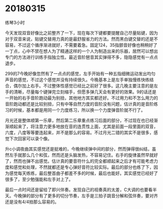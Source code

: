 # 20180315

练琴3小时

今天发现双音好像比之前整齐了一下，现在每次下键都要提醒自己尽量贴键，因为对于双音来说，贴键交替用力真的是最舒服省力的方法。然而黑白键交替的还是不容易，不过这个循序渐进就好，不需要着急。固定124，35指颤音好像也稍稍好了一丁点，心中不禁在想人为了精通这样的一个人为制造出来的乐器，居然可以想出专门的方法进行训练手指独立性。最近音阶琶音其实弹得不多，隐隐感觉有一点点退步。

299的7今晚好像忽然有了一点点的感觉，左手开始有一种五指细微运动发出均匀声音的感觉，不过这个感觉并没有持续很久。今晚基本上是左手单独慢练快练结合，偶尔加上右手。不过整体性感觉已经比之前好了很多。这几晚主要注意的是左手的清晰，尽量每个键弹完立刻缩手，但愿多弹几天会有更好的效果。9的话还是一开始的右手音阶跑动最为别扭，其他地方其实都还好。不过用力和不怎么用力的音阶跑动都还是比较别扭，只有中等自然力度的音阶没有问题，估计真的是音阶练习的时候，基本都是用同一个力度练习，所以换一个力度弹音阶就不行了。

月光还是整体顺第一乐章，然后第二乐章重点练习后面的部分，不过现在也已经渐渐顺起来了，将注意力更多地放在音的连贯性上面，尤其是前面一段里面的双音，六度，八度等等要连起来，并不是那么的容易。不过月光二错的其实不是很多，感觉下次回家可以录个像。

升c小调夜曲其实感觉还是挺难的，今晚继续弹中间的部分，然而弹得很纠结，虽然左手就那么几个和弦，然而还是头脑发热，不容易记住。右手的旋律虽然早就好了，然而也弹不出感觉。估计真的要音符什么的完全都顺起来之后才有可能考虑力度和感觉和处理，不然就都还是专心弹好音符比较实际。最后的部分也练了下，因为感觉每天练练，最后整首曲子都差不多的时候，最后也能好。其实感觉已经好了很多了，至少勉强能和左手对上了。

最后一点时间还是留给了即兴伴奏。发现自己的视奏真的太差，C大调的也要看半天。今晚弹的部分有了更多的切分节奏，左手是三拍子跳音分解和弦伴奏，要对齐还是没有4/4拍那么容易的。
